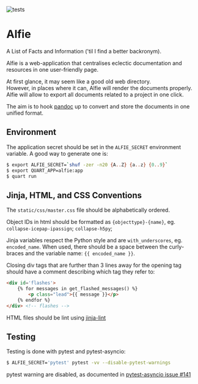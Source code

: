 ![tests](https://github.com/cydanil/alfie/workflows/tests/badge.svg)

# Alfie

A List of Facts and Information ('til I find a better backronym).

Alfie is a web-application that centralises eclectic documentation and
resources in one user-friendly page.

At first glance, it may seem like a good old web directory.  
However, in places where it can, Alfie will render the documents properly.
Alfie will allow to export all documents related to a project in one click.

The aim is to hook [pandoc](https://pandoc.org/) up to convert and store the
documents in one unified format.

## Environment

The application secret should be set in the `ALFIE_SECRET` environment variable.
A good way to generate one is:

```bash
$ export ALFIE_SECRET=`shuf -zer -n20 {A..Z} {a..z} {0..9}`
$ export QUART_APP=alfie:app
$ quart run
```

## Jinja, HTML, and CSS Conventions

The `static/css/master.css` file should be alphabetically ordered.

Object IDs in html should be formatted as `{objecttype}-{name}`, eg. `collapse-icepap-ipassign`; `collapse-h5py`;

Jinja variables respect the Python style and are `with_underscores`, eg. `encoded_name`. When used, there should be a space between the curly-braces and the variable name: `{{ encoded_name }}`.

Closing div tags that are further than 3 lines away for the opening tag should have a comment describing which tag they refer to:

```html
<div id='flashes'>
    {% for messages in get_flashed_messages() %}
        <p class="lead">{{ message }}</p>
    {% endfor %}
</div> <!-- flashes -->
```

HTML files should be lint using [jinja-lint](https://github.com/motet-a/jinjalint)

## Testing

Testing is done with pytest and pytest-asyncio:

```bash
$ ALFIE_SECRET='pytest' pytest -vv --disable-pytest-warnings
```

pytest warning are disabled, as documented in [pytest-asyncio issue #141](https://github.com/pytest-dev/pytest-asyncio/issues/141)
